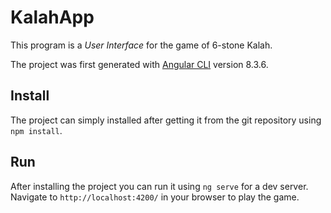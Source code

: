 # KalahApp
This program is a ​*User Interface​* for the game of 6-stone Kalah.

The project was first generated with [Angular CLI](https://github.com/angular/angular-cli) version 8.3.6.

## Install

The project can simply installed after getting it from the git repository using `npm install`.  

## Run

After installing the project you can run it using `ng serve` for a dev server. Navigate to `http://localhost:4200/` in your browser to play the game.
